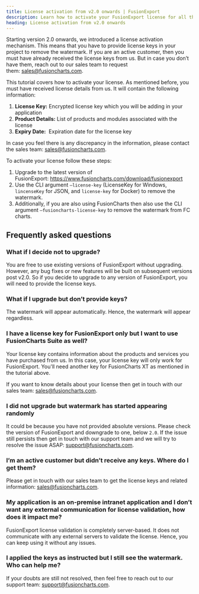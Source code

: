 ```yaml
---
title: License activation from v2.0 onwards | FusionExport
description: Learn how to activate your FusionExport license for all the packages
heading: License activation from v2.0 onwards
---
```


Starting version 2.0 onwards, we introduced a license activation mechanism. This means that you have to provide license keys in your project to remove the watermark. If you are an active customer, then you must have already received the license keys from us. But in case you don’t have them, reach out to our sales team to request them: sales@fusioncharts.com.

This tutorial covers how to activate your license. As mentioned before, you must have received license details from us. It will contain the following information:

1. **License Key:** Encrypted license key which you will be adding in your application
2. **Product Details:** List of products and modules associated with the license
3. **Expiry Date:**  Expiration date for the license key

In case you feel there is any discrepancy in the information, please contact the sales team: sales@fusioncharts.com.

To activate your license follow these steps:

1. Upgrade to the latest version of FusionExport: <https://www.fusioncharts.com/download/fusionexport>
2. Use the CLI argument `—license-key` (LicenseKey for Windows, `lincenseKey` for JSON, and `license-key` for Docker) to remove the watermark.
3. Additionally, if you are also using FusionCharts then also use the CLI argument `—fusioncharts-license-key` to remove the watermark from FC charts.

## Frequently asked questions

### What if I decide not to upgrade?

You are free to use existing versions of FusionExport without upgrading. However, any bug fixes or new features will be built on subsequent versions post v2.0. So if you decide to upgrade to any version of FusionExport, you will need to provide the license keys.

### What if I upgrade but don’t provide keys?

The watermark will appear automatically. Hence, the watermark will appear regardless.

### I have a license key for FusionExport only but I want to use FusionCharts Suite as well?

Your license key contains information about the products and services you have purchased from us. In this case, your license key will only work for FusionExport. You'll need another key for FusionCharts XT as mentioned in the tutorial above.

If you want to know details about your license then get in touch with our sales team: sales@fusioncharts.com.

### I did not upgrade but watermark has started appearing randomly

It could be because you have not provided absolute versions. Please check the version of FusionExport and downgrade to one, below `2.0`. If the issue still persists then get in touch with our support team and we will try to resolve the issue ASAP: support@fusioncharts.com.

### I’m an active customer but didn’t receive any keys. Where do I get them?

Please get in touch with our sales team to get the license keys and related information: sales@fusioncharts.com.

### My application is an on-premise intranet application and I don’t want any external communication for license validation, how does it impact me?

FusionExport license validation is completely server-based. It does not communicate with any external servers to validate the license. Hence, you can keep using it without any issues.

### I applied the keys as instructed but I still see the watermark. Who can help me?

If your doubts are still not resolved, then feel free to reach out to our support team: support@fusioncharts.com.
